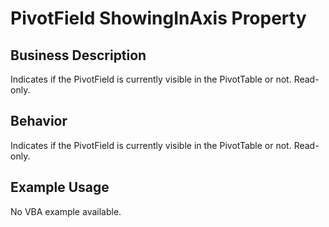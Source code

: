 # PivotField ShowingInAxis Property

## Business Description
Indicates if the PivotField is currently visible in the PivotTable or not. Read-only.

## Behavior
Indicates if the PivotField is currently visible in the PivotTable or not. Read-only.

## Example Usage
No VBA example available.